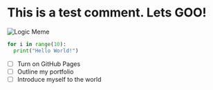 # This is a test comment. Lets GOO!

![Logic Meme](https://github.com/user-attachments/assets/160ce4b6-9995-4418-92d0-38bfcf3f8684)

``` python
for i in range(10):
  print("Hello World!")
```

- [ ] Turn on GitHub Pages
- [ ] Outline my portfolio
- [ ] Introduce myself to the world
